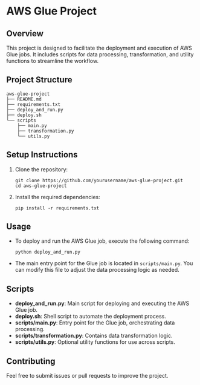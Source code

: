 # AWS Glue Project

## Overview
This project is designed to facilitate the deployment and execution of AWS Glue jobs. It includes scripts for data processing, transformation, and utility functions to streamline the workflow.

## Project Structure
```
aws-glue-project
├── README.md
├── requirements.txt
├── deploy_and_run.py
├── deploy.sh
└── scripts
    ├── main.py
    ├── transformation.py
    └── utils.py
```

## Setup Instructions
1. Clone the repository:
   ```
   git clone https://github.com/yourusername/aws-glue-project.git
   cd aws-glue-project
   ```

2. Install the required dependencies:
   ```
   pip install -r requirements.txt
   ```

## Usage
- To deploy and run the AWS Glue job, execute the following command:
  ```
  python deploy_and_run.py
  ```

- The main entry point for the Glue job is located in `scripts/main.py`. You can modify this file to adjust the data processing logic as needed.

## Scripts
- **deploy_and_run.py**: Main script for deploying and executing the AWS Glue job.
- **deploy.sh**: Shell script to automate the deployment process.
- **scripts/main.py**: Entry point for the Glue job, orchestrating data processing.
- **scripts/transformation.py**: Contains data transformation logic.
- **scripts/utils.py**: Optional utility functions for use across scripts.

## Contributing
Feel free to submit issues or pull requests to improve the project.